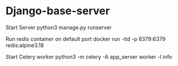 # Django-base-server

Start Server
python3 manage.py runserver

Run redis container on default port
docker run -itd -p 6379:6379 redis:alpine3.18

Start Celery worker
python3 -m celery -A app_server worker -l info
